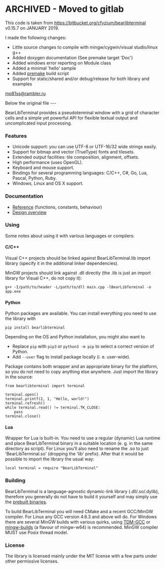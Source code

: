 # ARCHIVED - Moved to gitlab


 This code is taken from https://bitbucket.org/cfyzium/bearlibterminal v0.15.7 on JANUARY 2019.

I made the following changes:
 - Little source changes to compile with mingw/cygwin/visual studio/linux g++
 - Added doxygen documentation (See premake target 'Doc')
 - Added windows error reporting on Module class
 - Added a minimal 'hello' sample
 - Added [premake](https://premake.github.io) build script
 - Support for static/shared and/or debug/release for both library and examples

mp81ss@rambler.ru


Below the original file ---

BearLibTerminal provides a pseudoterminal window with a grid of character cells and a simple yet powerful API for flexible textual output and uncomplicated input processing.

### Features

* Unicode support: you can use UTF-8 or UTF-16/32 wide strings easily.
* Support for bitmap and vector (TrueType) fonts and tilesets.
* Extended output facilities: tile composition, alignment, offsets.
* High performance (uses OpenGL).
* Keyboard and mouse support.
* Bindings for several programming languages: С/С++, C#, Go, Lua, Pascal, Python, Ruby.
* Windows, Linux and OS X support.


### Documentation

* [Reference](http://foo.wyrd.name/en%3Abearlibterminal%3Areference) (functions, constants, behaviour)
* [Design overview](http://foo.wyrd.name/en%3Abearlibterminal%3Adesign)


### Using

Some notes about using it with various languages or compilers:


#### C/C++

Visual C++ projects should be linked against BearLibTerminal.lib import library (specify it in the additional linker dependencies).

MinGW projects should link against .dll directly (the .lib is just an import library for Visual C++, do not copy it):

    g++ -I/path/to/header -L/path/to/dll main.cpp -lBearLibTerminal -o app.exe


#### Python

Python packages are available. You can install everything you need to use the library with

    pip install bearlibterminal

Depending on the OS and Python installation, you might also want to

- Replace `pip` with `pip3` or `python3 -m pip` to select a correct version of Python.
- Add `--user` flag to install package locally (i. e. user-wide).

Package contains both wrapper and an appropriate binary for the platform, so you do not need to copy anything else anywhere. Just import the library in the source:

    from bearlibterminal import terminal
    
    terminal.open()
    terminal.printf(2, 1, "Hello, world!")
    terminal.refresh()
    while terminal.read() != terminal.TK_CLOSE:
        pass
    terminal.close()

#### Lua

Wrapper for Lua is built-in. You need to use a regular (dynamic) Lua runtime and place BearLibTerminal binary
in a suitable location (e. g. in the same directory as script). For Linux you'll also need to rename the .so
to just 'BearLibTerminal.so' (dropping the 'lib' prefix). After that it would be possible to import the library
the usual way:

    local terminal = require "BearLibTerminal" 

### Building

BearLibTerminal is a language-agnostic dynamic-link library (.dll/.so/.dylib), therefore you generally do not have
to build it yourself and may simply use the [prebuilt binaries](http://foo.wyrd.name/en:bearlibterminal#download).

To build BearLibTerminal you will need CMake and a recent GCC/MinGW compiler. For Linux any GCC version 4.6.3 and above
will do. For Windows there are several MinGW builds with various quirks, using [TDM-GCC](http://tdm-gcc.tdragon.net/) or
[mingw-builds](http://mingw-w64.org/doku.php/download/mingw-builds) (a flavour of mingw-w64) is recommended.
MinGW compiler MUST use Posix thread model.


### License

The library is licensed mainly under the MIT license with a few parts under other permissive licenses.
